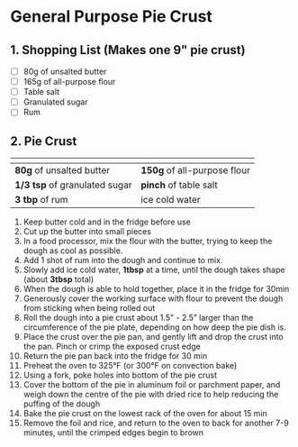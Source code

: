 # General Purpose Pie Crust

## 1. Shopping List (Makes one 9" pie crust)
- [ ] 80g of unsalted butter
- [ ] 165g of all-purpose flour
- [ ] Table salt
- [ ] Granulated sugar
- [ ] Rum

## 2. Pie Crust
|<!-- -->|<!-- -->|
|---|---|
| **80g** of unsalted butter |**150g** of all-purpose flour |
| **1/3 tsp** of granulated sugar | **pinch** of table salt |
| **3 tbp** of rum | ice cold water |

1. Keep butter cold and in the fridge before use
2. Cut up the butter into small pieces
3. In a food processor, mix the flour with the butter, trying to keep the dough as cool as possible.
4. Add 1 shot of rum into the dough and continue to mix. 
5. Slowly add ice cold water, **1tbsp** at a time, until the dough takes shape (about **3tbsp** total)
6. When the dough is able to hold together, place it in the fridge for 30min
7. Generously cover the working surface with flour to prevent the dough from sticking when being rolled out
8. Roll the dough into a pie crust about 1.5" - 2.5” larger than the circumference of the pie plate, depending on how deep the pie dish is.
9. Place the crust over the pie pan, and gently lift and drop the crust into the pan. Pinch or crimp the exposed crust edge
10. Return the pie pan back into the fridge for 30 min
11. Preheat the oven to 325°F (or 300°F on convection bake)
12. Using a fork, poke holes into bottom of the pie crust
13. Cover the bottom of the pie in aluminum foil or parchment paper, and weigh down the centre of the pie with dried rice to help reducing the puffing of the dough
14. Bake the pie crust on the lowest rack of the oven for about 15 min
15. Remove the foil and rice, and return to the oven to back for another 7-9 minutes, until the crimped edges begin to brown